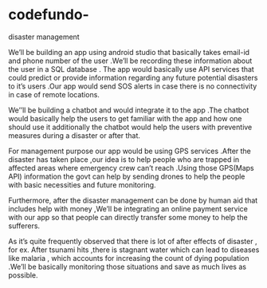 # codefundo-
disaster management


We’ll be building an app using android studio that basically takes email-id and phone number of the user .We’ll be recording these information about the user in a SQL database . The app would basically use API services that could predict or provide information regarding any future potential disasters to it’s users .Our app would  send SOS alerts in case there is no connectivity in case of remote locations.

We’’ll be building a chatbot and would integrate it to the app .The chatbot would basically help the users to get familiar with the app and how one should use it additionally the chatbot would help the users with preventive measures during a disaster or after that.

For management purpose our app would be using GPS services .After the disaster has taken place ,our idea is to help people who are trapped in affected areas where emergency crew can’t reach .Using those GPS(Maps API) information the govt can help by sending drones to help the people with basic necessities and future monitoring.

Furthermore, after the disaster management can be done by human aid that includes help with money ,We’ll be integrating an online payment service with our app so that people can directly transfer some money to help the sufferers.

As it’s quite frequently observed that there is lot of after effects of disaster , for ex. After tsunami hits ,there is stagnant water which can lead to diseases like malaria , which accounts for increasing the count of dying population .We’ll be basically monitoring those situations and save as much lives as possible. 
